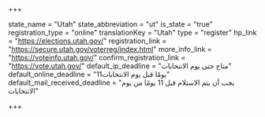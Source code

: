 +++

state_name = "Utah"
state_abbreviation = "ut"
is_state = "true"
registration_type = "online"
translationKey = "Utah"
type = "register"
hp_link = "https://elections.utah.gov/"
registration_link = "https://secure.utah.gov/voterreg/index.html"
more_info_link = "https://voteinfo.utah.gov/"
confirm_registration_link = "https://vote.utah.gov/"
default_ip_deadline = "متاح حتى يوم الانتخابات"
default_online_deadline = "11يومًا قبل يوم الانتخابات"
default_mail_received_deadline = "يجب أن يتم الاستلام قبل 11 يومًا من يوم الانتخابات"

+++
